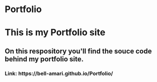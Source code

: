 # Portfolio
<h1>This is my Portfolio site</h1>
<h2>On this respository you'll find the souce code behind my portfolio site.</h2>
<h3>Link: https://bell-amari.github.io/Portfolio/</h3>
